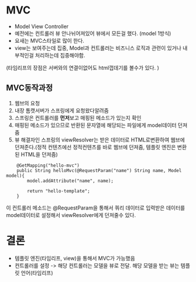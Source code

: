 # MVC

- Model View Controller
- 예전에는 컨트롤러 뷰 안나뉘어져있어 뷰에서 모든걸 했다. (model 1방식)
- 요새는 MVC스타일로 많이 한다.
- view는 보여주는데 집중, Model과 컨트롤러는 비즈니스 로직과 관련이 있거나 내부적인걸 처리하는데 집중해야함.

(타임리프의 장점은 서버와의 연결이없어도 html껍데기를 볼수가 있다. )

## MVC동작과정

1. 웹브의 요청
2. 내장 톰캣서버가 스프링에게 요청왔다알려줌
3. 스프링은 컨트롤러를 **먼저**보고 매핑된 메소드가 있는지 확인
4. 매핑된 메소드가 있으므로 반환된 문자열에 해당되는 파일에게 model데이터 던져줌
5. 뷰 해결자인 스프링의 viewResolver는 받은 데이터로 HTML로변환하여 웹브에 던져준다.(정적 컨텐츠에선 정적컨텐츠를 바로 웹브에 던져줌, 템플릿 엔진은 변환된 HTML을 던져줌)

```
    @GetMapping("hello-mvc")
    public String helloMvc(@RequestParam("name") String name, Model model){
        model.addAttribute("name", name);

        return "hello-template";
    }
```

이 컨트롤러 메소드는
@RequestParam을 통해서 쿼리 데이터로 입력받은 데이터를 model데이터로 설정해서 viewResolver에게 던져줄수 있다.

# 결론

- 템플릿 엔진(타임리프, view)을 통해서 MVC가 가능했음
- 컨트롤러를 설정 -> 해당 컨트롤러는 모델을 뷰로 전달. 해당 모델을 받는 뷰는 템플릿 언어(타임리프)
